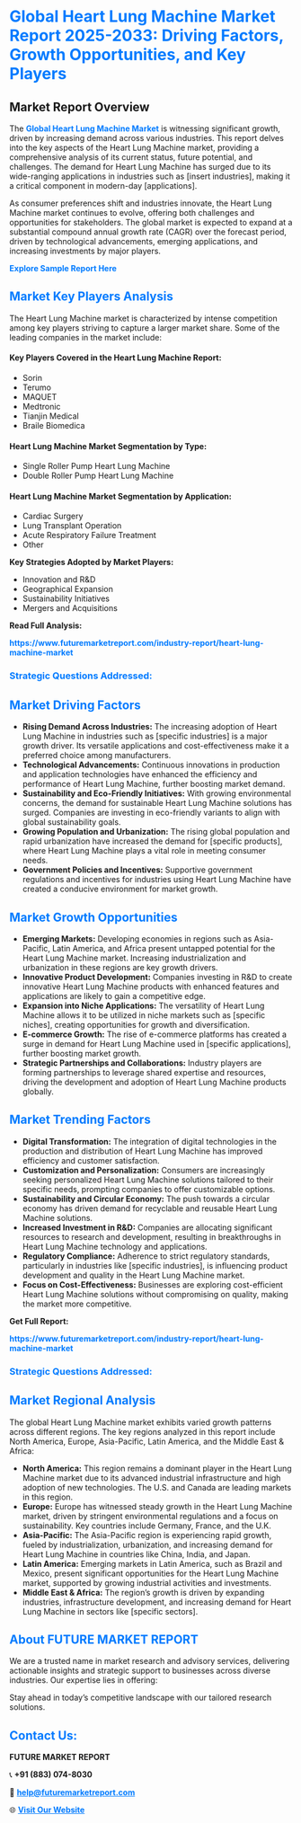 <h1 style="color: #007BFF;">Global Heart Lung Machine Market Report 2025-2033: Driving Factors, Growth Opportunities, and Key Players</h1>

<section id="overview">
<h2>Market Report Overview</h2>
<p>The <a href="https://www.futuremarketreport.com/industry-report/heart-lung-machine-market" style="color: #007BFF; text-decoration: none;"><strong>Global Heart Lung Machine Market</strong></a> is witnessing significant growth, driven by increasing demand across various industries. This report delves into the key aspects of the Heart Lung Machine market, providing a comprehensive analysis of its current status, future potential, and challenges. The demand for Heart Lung Machine has surged due to its wide-ranging applications in industries such as [insert industries], making it a critical component in modern-day [applications].</p>
<p>As consumer preferences shift and industries innovate, the Heart Lung Machine market continues to evolve, offering both challenges and opportunities for stakeholders. The global market is expected to expand at a substantial compound annual growth rate (CAGR) over the forecast period, driven by technological advancements, emerging applications, and increasing investments by major players.</p>
</section>

<section id="overview">
<p><a href="https://www.futuremarketreport.com/request-sample/reportId=80080" style="color: #007BFF; text-decoration: none;"><strong>Explore Sample Report Here</strong></a></p>
</section>

<section id="key-players">
<h2 style="color: #007BFF;">Market Key Players Analysis</h2>
<p>The Heart Lung Machine market is characterized by intense competition among key players striving to capture a larger market share. Some of the leading companies in the market include:</p>
<h4>Key Players Covered in the Heart Lung Machine Report:</h4>
<ul><li>Sorin</li><li>Terumo</li><li>MAQUET</li><li>Medtronic</li><li>Tianjin Medical</li><li>Braile Biomedica</li></ul>
<h4>Heart Lung Machine Market Segmentation by Type:</h4>
<ul><li>Single Roller Pump Heart Lung Machine</li><li>Double Roller Pump Heart Lung Machine</li></ul>

<h4>Heart Lung Machine Market Segmentation by Application:</h4>
<ul><li>Cardiac Surgery</li><li>Lung Transplant Operation</li><li>Acute Respiratory Failure Treatment</li><li>Other</li></ul>
<p><strong>Key Strategies Adopted by Market Players:</strong></p>
<ul>
<li>Innovation and R&D</li>
<li>Geographical Expansion</li>
<li>Sustainability Initiatives</li>
<li>Mergers and Acquisitions</li>
</ul>
</section>

<section>
<p><strong>Read Full Analysis: </strong></p><a href="https://www.futuremarketreport.com/industry-report/heart-lung-machine-market" style="color: #007BFF; text-decoration: none;"><strong>https://www.futuremarketreport.com/industry-report/heart-lung-machine-market</strong></a>
<h3 style="color: #007BFF;">Strategic Questions Addressed:</h3>
</section>

<section id="driving-factors">
<h2 style="color: #007BFF;">Market Driving Factors</h2>
<ul>
<li><strong>Rising Demand Across Industries:</strong> The increasing adoption of Heart Lung Machine in industries such as [specific industries] is a major growth driver. Its versatile applications and cost-effectiveness make it a preferred choice among manufacturers.</li>
<li><strong>Technological Advancements:</strong> Continuous innovations in production and application technologies have enhanced the efficiency and performance of Heart Lung Machine, further boosting market demand.</li>
<li><strong>Sustainability and Eco-Friendly Initiatives:</strong> With growing environmental concerns, the demand for sustainable Heart Lung Machine solutions has surged. Companies are investing in eco-friendly variants to align with global sustainability goals.</li>
<li><strong>Growing Population and Urbanization:</strong> The rising global population and rapid urbanization have increased the demand for [specific products], where Heart Lung Machine plays a vital role in meeting consumer needs.</li>
<li><strong>Government Policies and Incentives:</strong> Supportive government regulations and incentives for industries using Heart Lung Machine have created a conducive environment for market growth.</li>
</ul>
</section>

<section id="growth-opportunities">
<h2 style="color: #007BFF;">Market Growth Opportunities</h2>
<ul>
<li><strong>Emerging Markets:</strong> Developing economies in regions such as Asia-Pacific, Latin America, and Africa present untapped potential for the Heart Lung Machine market. Increasing industrialization and urbanization in these regions are key growth drivers.</li>
<li><strong>Innovative Product Development:</strong> Companies investing in R&D to create innovative Heart Lung Machine products with enhanced features and applications are likely to gain a competitive edge.</li>
<li><strong>Expansion into Niche Applications:</strong> The versatility of Heart Lung Machine allows it to be utilized in niche markets such as [specific niches], creating opportunities for growth and diversification.</li>
<li><strong>E-commerce Growth:</strong> The rise of e-commerce platforms has created a surge in demand for Heart Lung Machine used in [specific applications], further boosting market growth.</li>
<li><strong>Strategic Partnerships and Collaborations:</strong> Industry players are forming partnerships to leverage shared expertise and resources, driving the development and adoption of Heart Lung Machine products globally.</li>
</ul>
</section>

<section id="trending-factors">
<h2 style="color: #007BFF;">Market Trending Factors</h2>
<ul>
<li><strong>Digital Transformation:</strong> The integration of digital technologies in the production and distribution of Heart Lung Machine has improved efficiency and customer satisfaction.</li>
<li><strong>Customization and Personalization:</strong> Consumers are increasingly seeking personalized Heart Lung Machine solutions tailored to their specific needs, prompting companies to offer customizable options.</li>
<li><strong>Sustainability and Circular Economy:</strong> The push towards a circular economy has driven demand for recyclable and reusable Heart Lung Machine solutions.</li>
<li><strong>Increased Investment in R&D:</strong> Companies are allocating significant resources to research and development, resulting in breakthroughs in Heart Lung Machine technology and applications.</li>
<li><strong>Regulatory Compliance:</strong> Adherence to strict regulatory standards, particularly in industries like [specific industries], is influencing product development and quality in the Heart Lung Machine market.</li>
<li><strong>Focus on Cost-Effectiveness:</strong> Businesses are exploring cost-efficient Heart Lung Machine solutions without compromising on quality, making the market more competitive.</li>
</ul>
</section>

<section>
<p><strong>Get Full Report: </strong></p><a href="https://www.futuremarketreport.com/industry-report/heart-lung-machine-market" style="color: #007BFF; text-decoration: none;"><strong>https://www.futuremarketreport.com/industry-report/heart-lung-machine-market</strong></a>
<h3 style="color: #007BFF;">Strategic Questions Addressed:</h3>
</section>


<section id="regional-analysis">
<h2 style="color: #007BFF;">Market Regional Analysis</h2>
<p>The global Heart Lung Machine market exhibits varied growth patterns across different regions. The key regions analyzed in this report include North America, Europe, Asia-Pacific, Latin America, and the Middle East & Africa:</p>
<ul>
<li><strong>North America:</strong> This region remains a dominant player in the Heart Lung Machine market due to its advanced industrial infrastructure and high adoption of new technologies. The U.S. and Canada are leading markets in this region.</li>
<li><strong>Europe:</strong> Europe has witnessed steady growth in the Heart Lung Machine market, driven by stringent environmental regulations and a focus on sustainability. Key countries include Germany, France, and the U.K.</li>
<li><strong>Asia-Pacific:</strong> The Asia-Pacific region is experiencing rapid growth, fueled by industrialization, urbanization, and increasing demand for Heart Lung Machine in countries like China, India, and Japan.</li>
<li><strong>Latin America:</strong> Emerging markets in Latin America, such as Brazil and Mexico, present significant opportunities for the Heart Lung Machine market, supported by growing industrial activities and investments.</li>
<li><strong>Middle East & Africa:</strong> The region’s growth is driven by expanding industries, infrastructure development, and increasing demand for Heart Lung Machine in sectors like [specific sectors].</li>
</ul>
</section>

<footer>
<h2 style="color: #007BFF;">About FUTURE MARKET REPORT</h2>
<p>We are a trusted name in market research and advisory services, delivering actionable insights and strategic support to businesses across diverse industries. Our expertise lies in offering:</p>

<p>Stay ahead in today’s competitive landscape with our tailored research solutions.</p>

<h2 style="color: #007BFF;">Contact Us:</h2>
<p><strong>FUTURE MARKET REPORT</strong></p>
<p>📞 <strong>+91 (883) 074-8030</strong></p>
<p>📧 <strong><a href="mailto:help@futuremarketreport.com" style="color: #007BFF;">help@futuremarketreport.com</a></strong></p>
<p>🌐 <strong><a href="https://www.futuremarketreport.com/" style="color: #007BFF;">Visit Our Website</a></strong></p>
</footer>